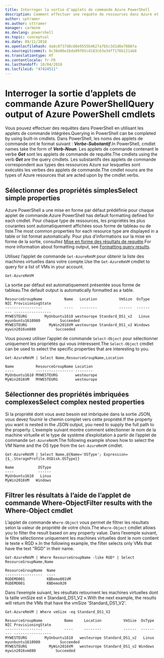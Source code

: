```yaml
---
title: Interroger la sortie d’applets de commande Azure PowerShell
description: Comment effectuer une requête de ressources dans Azure et mettre en forme les résultats.
author: sptramer
ms.author: sttramer
manager: carmonm
ms.devlang: powershell
ms.topic: conceptual
ms.date: 09/11/2018
ms.openlocfilehash: da8c8f37d8c60e9555b4627a7b5c3d1d6e7888fa
ms.sourcegitcommit: 6c38e86e16da99f65cd183c63e34f7176b121ab8
ms.translationtype: HT
ms.contentlocale: fr-FR
ms.lasthandoff: 10/04/2018
ms.locfileid: "47424511"
---
```

# <a name="query-output-of-azure-powershell-cmdlets"></a><span data-ttu-id="6b981-103">Interroger la sortie d’applets de commande Azure PowerShell</span><span class="sxs-lookup"><span data-stu-id="6b981-103">Query output of Azure PowerShell cmdlets</span></span>

<span data-ttu-id="6b981-104">Vous pouvez effectuer des requêtes dans PowerShell en utilisant les applets de commande intégrées.</span><span class="sxs-lookup"><span data-stu-id="6b981-104">Querying in PowerShell can be completed by using built-in cmdlets.</span></span> <span data-ttu-id="6b981-105">Dans PowerShell, les noms des applets de commande ont le format suivant : **_Verbe-Substantif_**.</span><span class="sxs-lookup"><span data-stu-id="6b981-105">In PowerShell, cmdlet names take the form of **_Verb-Noun_**.</span></span> <span data-ttu-id="6b981-106">Les applets de commande contenant le verbe **_Get_** sont les applets de commande de requête.</span><span class="sxs-lookup"><span data-stu-id="6b981-106">The cmdlets using the verb **_Get_** are the query cmdlets.</span></span> <span data-ttu-id="6b981-107">Les substantifs des applets de commande correspondent aux types des ressources Azure sur lesquelles sont exécutés les verbes des applets de commande.</span><span class="sxs-lookup"><span data-stu-id="6b981-107">The cmdlet nouns are the types of Azure resources that are acted upon by the cmdlet verbs.</span></span>

## <a name="select-simple-properties"></a><span data-ttu-id="6b981-108">Sélectionner des propriétés simples</span><span class="sxs-lookup"><span data-stu-id="6b981-108">Select simple properties</span></span>

<span data-ttu-id="6b981-109">Azure PowerShell a une mise en forme par défaut prédéfinie pour chaque applet de commande.</span><span class="sxs-lookup"><span data-stu-id="6b981-109">Azure PowerShell has default formatting defined for each cmdlet.</span></span> <span data-ttu-id="6b981-110">Pour chaque type de ressources, les propriétés les plus courantes sont automatiquement affichées sous forme de tableau ou de liste.</span><span class="sxs-lookup"><span data-stu-id="6b981-110">The most common properties for each resource type are displayed in a table or list format automatically.</span></span> <span data-ttu-id="6b981-111">Pour plus d’informations sur la mise en forme de la sortie, consultez [Mise en forme des résultats de requête](formatting-output.md).</span><span class="sxs-lookup"><span data-stu-id="6b981-111">For more information about formatting output, see [Formatting query results](formatting-output.md).</span></span>

<span data-ttu-id="6b981-112">Utilisez l’applet de commande `Get-AzureRmVM` pour obtenir la liste des machines virtuelles dans votre compte.</span><span class="sxs-lookup"><span data-stu-id="6b981-112">Use the `Get-AzureRmVM` cmdlet to query for a list of VMs in your account.</span></span>

```azurepowershell-interactive
Get-AzureRmVM
```

<span data-ttu-id="6b981-113">La sortie par défaut est automatiquement présentée sous forme de tableau.</span><span class="sxs-lookup"><span data-stu-id="6b981-113">The default output is automatically formatted as a table.</span></span>

```output
ResourceGroupName          Name   Location          VmSize  OsType              NIC ProvisioningState
-----------------          ----   --------          ------  ------              --- -----------------
MYWESTEURG        MyUnbuntu1610 westeurope Standard_DS1_v2   Linux myunbuntu1610980         Succeeded
MYWESTEURG          MyWin2016VM westeurope Standard_DS1_v2 Windows   mywin2016vm880         Succeeded
```

<span data-ttu-id="6b981-114">Vous pouvez utiliser l’applet de commande `Select-Object` pour sélectionner uniquement les propriétés qui vous intéressent.</span><span class="sxs-lookup"><span data-stu-id="6b981-114">The `Select-Object` cmdlet can be used to select the specific properties that are interesting to you.</span></span>

```azurepowershell-interactive
Get-AzureRmVM | Select Name,ResourceGroupName,Location
```

```output
Name          ResourceGroupName Location
----          ----------------- --------
MyUnbuntu1610 MYWESTEURG        westeurope
MyWin2016VM   MYWESTEURG        westeurope
```

## <a name="select-complex-nested-properties"></a><span data-ttu-id="6b981-115">Sélectionner des propriétés imbriquées complexes</span><span class="sxs-lookup"><span data-stu-id="6b981-115">Select complex nested properties</span></span>

<span data-ttu-id="6b981-116">Si la propriété dont vous avez besoin est imbriquée dans la sortie JSON, vous devez fournir le chemin complet vers cette propriété.</span><span class="sxs-lookup"><span data-stu-id="6b981-116">If the property you want is nested in the JSON output, you need to supply the full path to the property.</span></span> <span data-ttu-id="6b981-117">L’exemple suivant montre comment sélectionner le nom de la machine virtuelle et le type de système d’exploitation à partir de l’applet de commande `Get-AzureRmVM`.</span><span class="sxs-lookup"><span data-stu-id="6b981-117">The following example shows how to select the VM Name and the OS type from the `Get-AzureRmVM` cmdlet.</span></span>

```azurepowershell-interactive
Get-AzureRmVM | Select Name,@{Name='OSType'; Expression={$_.StorageProfile.OSDisk.OSType}}
```

```output
Name           OSType
----           ------
MyUnbuntu1610   Linux
MyWin2016VM   Windows
```

## <a name="filter-results-with-the-where-object-cmdlet"></a><span data-ttu-id="6b981-118">Filtrer les résultats à l’aide de l’applet de commande Where-Object</span><span class="sxs-lookup"><span data-stu-id="6b981-118">Filter results with the Where-Object cmdlet</span></span>

<span data-ttu-id="6b981-119">L’applet de commande `Where-Object` vous permet de filtrer les résultats selon la valeur de propriété de votre choix.</span><span class="sxs-lookup"><span data-stu-id="6b981-119">The `Where-Object` cmdlet allows you to filter the result based on any property value.</span></span> <span data-ttu-id="6b981-120">Dans l’exemple suivant, le filtre sélectionne uniquement les machines virtuelles dont le nom contient le texte « RGD ».</span><span class="sxs-lookup"><span data-stu-id="6b981-120">In the following example, the filter selects only VMs that have the text "RGD" in their name.</span></span>

```azurepowershell-interactive
Get-AzureRmVM | Where ResourceGroupName -like RGD* | Select ResourceGroupName,Name
```

```output
ResourceGroupName  Name
-----------------  ----
RGDEMO001          KBDemo001VM
RGDEMO001          KBDemo020
```

<span data-ttu-id="6b981-121">Dans l’exemple suivant, les résultats retournent les machines virtuelles dont la taille vmSize est « Standard_DS1_V2 ».</span><span class="sxs-lookup"><span data-stu-id="6b981-121">With the next example, the results will return the VMs that have the vmSize 'Standard_DS1_V2'.</span></span>

```azurepowershell-interactive
Get-AzureRmVM | Where vmSize -eq Standard_DS1_V2
```

```output
ResourceGroupName          Name     Location          VmSize  OsType              NIC ProvisioningState
-----------------          ----     --------          ------  ------              --- -----------------
MYWESTEURG        MyUnbuntu1610   westeurope Standard_DS1_v2   Linux myunbuntu1610980         Succeeded
MYWESTEURG          MyWin2016VM   westeurope Standard_DS1_v2 Windows   mywin2016vm880         Succeeded
```